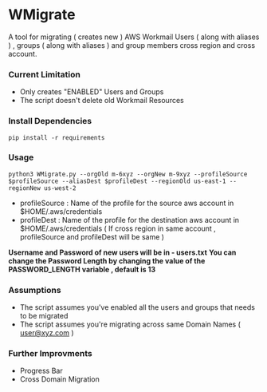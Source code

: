 # WMigrate
A tool for migrating ( creates new ) AWS Workmail Users ( along with aliases ) , groups ( along with aliases ) and group members cross region and cross account.

### Current Limitation
- Only creates "ENABLED" Users and Groups
- The script doesn't delete old Workmail Resources


### Install Dependencies

```pip install -r requirements```

### Usage

```
python3 WMigrate.py --orgOld m-6xyz --orgNew m-9xyz --profileSource $profileSource --aliasDest $profileDest --regionOld us-east-1 --regionNew us-west-2
```
- profileSource : Name of the profile for the source aws account in $HOME/.aws/credentials
- profileDest : Name of the profile for the destination aws account in $HOME/.aws/credentials
( If cross region in same account , profileSource and profileDest will be same )

**Username and Password of new users will be in - users.txt**
**You can change the Password Length by changing the value of the PASSWORD_LENGTH variable , default is 13**

### Assumptions

- The script assumes you've enabled all the users and groups that needs to be migrated
- The script assumes you're migrating across same Domain Names ( user@xyz.com )

### Further Improvments 
- Progress Bar
- Cross Domain Migration
